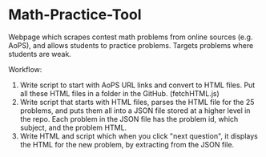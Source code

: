 # Math-Practice-Tool
Webpage which scrapes contest math problems from online sources (e.g. AoPS), and allows students to practice problems. Targets problems where students are weak. 

Workflow:

1. Write script to start with AoPS URL links and convert to HTML files. Put all these HTML files in a folder in the GitHub. (fetchHTML.js)
2. Write script that starts with HTML files, parses the HTML file for the 25 problems, and puts them all into a JSON file stored at a higher level in the repo. Each problem in the JSON file has the problem id, which subject, and the problem HTML. 
3. Write HTML and script which when you click "next question", it displays the HTML for the new problem, by extracting from the JSON file. 